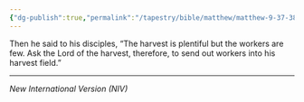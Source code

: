 ```yaml
---
{"dg-publish":true,"permalink":"/tapestry/bible/matthew/matthew-9-37-38/","title":"Matthew 9:37-38","tags":["bible-verse","bible-verse"],"dgHomeLink":true,"dgShowLocalGraph":true,"dgEnableSearch":true}
---
```


Then he said to his disciples, “The harvest is plentiful but the workers are few. Ask the Lord of the harvest, therefore, to send out workers into his harvest field.”

---
*New International Version (NIV)*